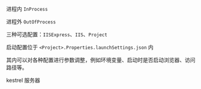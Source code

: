 进程内 `InProcess`

进程外 `OutOfProcess`



三种可选配置：`IISExpress`、`IIS`、`Project`

启动配置位于 `<Project>.Properties.launchSettings.json` 内

其内可以对各种配置进行参数调整，例如环境变量、启动时是否启动浏览器、访问路径等。



kestrel 服务器

